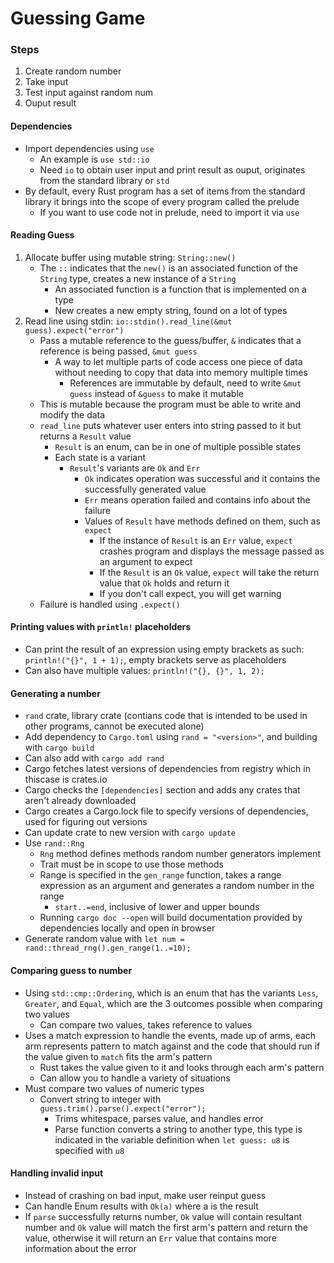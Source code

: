 # Guessing Game

### Steps
1. Create random number
2. Take input
3. Test input against random num
4. Ouput result

#### Dependencies
- Import dependencies using `use`
   - An example is `use std::io`
   - Need `io` to obtain user input and print result as ouput, originates from the standard library or `std`
- By default, every Rust program has a set of items from the standard library it brings into the scope of every program called the prelude
   - If you want to use code not in prelude, need to import it via `use`

#### Reading Guess
1. Allocate buffer using mutable string: `String::new()`
   - The `::` indicates that the `new()` is an associated function of the `String` type, creates a new instance of a `String`
      - An associated function is a function that is implemented on a type
      - New creates a new empty string, found on a lot of types
2. Read line using stdin: ```io::stdin().read_line(&mut guess).expect("error")``` 
   - Pass a mutable reference to the guess/buffer, `&` indicates that a reference is being passed, `&mut guess`
      - A way to let multiple parts of code access one piece of data without needing to copy that data into memory multiple times
         - References are immutable by default, need to write `&mut guess` instead of `&guess` to make it mutable
   - This is mutable because the program must be able to write and modify the data
   - `read_line` puts whatever user enters into string passed to it but returns a `Result` value
      - `Result` is an enum, can be in one of multiple possible states
      - Each state is a variant
         - `Result`'s variants are `Ok` and `Err`
            - `Ok` indicates operation was successful and it contains the successfully generated value
            - `Err` means operation failed and contains info about the failure
            - Values of `Result` have methods defined on them, such as `expect`
               - If the instance of `Result` is an `Err` value, `expect` crashes program and displays the message passed as an argument to expect
               - If the `Result` is an `Ok` value, `expect` will take the return value that `Ok` holds and return it 
               - If you don't call expect, you will get warning
   - Failure is handled using `.expect()`

#### Printing values with `println!` placeholders
- Can print the result of an expression using empty brackets as such: `println!("{}", 1 + 1);`, empty brackets serve as placeholders
- Can also have multiple values: `println!("{}, {}", 1, 2);`

#### Generating a number
- `rand` crate, library crate (contians code that is intended to be used in other programs, cannot be executed alone)
- Add dependency to `Cargo.toml` using `rand = "<version>"`, and building with `cargo build`
- Can also add with `cargo add rand`
- Cargo fetches latest versions of dependencies from registry which in thiscase is crates.io
- Cargo checks the `[dependencies]` section and adds any crates that aren't already downloaded
- Cargo creates a Cargo.lock file to specify versions of dependencies, used for figuring out versions 
- Can update crate to new version with `cargo update`
- Use `rand::Rng`
   - `Rng` method defines methods random number generators implement
   - Trait must be in scope to use those methods
   - Range is specified in the `gen_range` function, takes a range expression as an argument and generates a random number in the range 
      - `start..=end`, inclusive of lower and upper bounds
   - Running `cargo doc --open` will build documentation provided by dependencies locally and open in browser
- Generate random value with ```let num = rand::thread_rng().gen_range(1..=10);```

#### Comparing guess to number
- Using `std::cmp::Ordering`, which is an enum that has the variants `Less`, `Greater`, and `Equal`, which are the 3 outcomes possible when comparing two values
   - Can compare two values, takes reference to values
- Uses a match expression to handle the events, made up of arms, each arm represents pattern to match against and the code that should run if the value given to `match` fits the arm's pattern
   - Rust takes the value given to it and looks through each arm's pattern
   - Can allow you to handle a variety of situations
- Must compare two values of numeric types
   - Convert string to integer with `guess.trim().parse().expect("error");`
      - Trims whitespace, parses value, and handles error
      - Parse function converts a string to another type, this type is indicated in the variable definition when `let guess: u8` is specified with `u8`

#### Handling invalid input
- Instead of crashing on bad input, make user reinput guess
- Can handle Enum results with `Ok(a)` where a is the result
- If `parse` successfully returns number, `Ok` value will contain resultant number and `Ok` value will match the first arm's pattern and return the value, otherwise it will return an `Err` value that contains more information about the error
